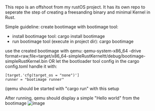 This repo is an offshoot from my rustOS project. It has its own repo to seperate the step of creating a freesanding binary and minimal Kernel in Rust.


Simple guideline:
create bootimage with bootimage tool:
- install bootimage tool: cargo install bootimage
- run bootimage tool (execute in project dir): cargo bootimage

use the created bootimage with qemu: qemu-system-x86_64 -drive format=raw,file=target/x86_64-simpleRustKerneltt/debug/bootimage-simpleRustKernel.bin
OR
let the bootloader tool config in the cargo config.toml handle it with:
```
[target.'cfg(target_os = "none")']
runner = "bootimage runner"
```
(qemu should be started with "cargo run" with this setup

After running, qemu should display a simple "Hello world" from the bootimage
![image](https://github.com/raffifasaro/simpleRustKernel/assets/134242785/5dd570ee-647f-4b94-834e-48f898bfc53c)

